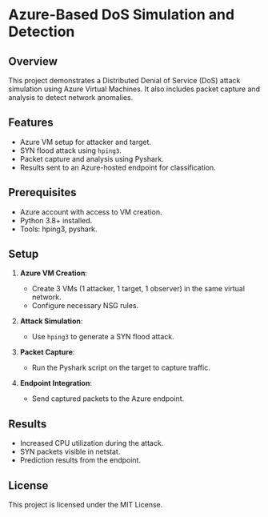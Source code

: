 # Azure-Based DoS Simulation and Detection

## Overview
This project demonstrates a Distributed Denial of Service (DoS) attack simulation using Azure Virtual Machines. It also includes packet capture and analysis to detect network anomalies.

## Features
- Azure VM setup for attacker and target.
- SYN flood attack using `hping3`.
- Packet capture and analysis using Pyshark.
- Results sent to an Azure-hosted endpoint for classification.

## Prerequisites
- Azure account with access to VM creation.
- Python 3.8+ installed.
- Tools: hping3, pyshark.

## Setup
1. **Azure VM Creation**:
   - Create 3 VMs (1 attacker, 1 target, 1 observer) in the same virtual network.
   - Configure necessary NSG rules.

2. **Attack Simulation**:
   - Use `hping3` to generate a SYN flood attack.

3. **Packet Capture**:
   - Run the Pyshark script on the target to capture traffic.

4. **Endpoint Integration**:
   - Send captured packets to the Azure endpoint.

## Results
- Increased CPU utilization during the attack.
- SYN packets visible in netstat.
- Prediction results from the endpoint.

## License
This project is licensed under the MIT License.
